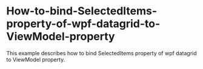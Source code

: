 # How-to-bind-SelectedItems-property-of-wpf-datagrid-to-ViewModel-property
This example describes how to bind SelectedItems property of wpf datagrid to ViewModel property.
